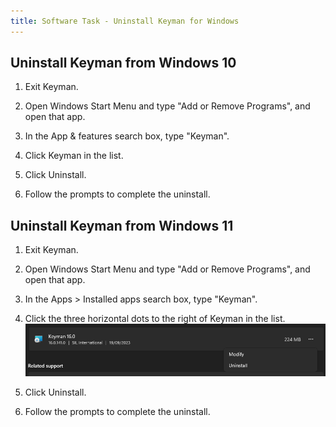 ```yaml
---
title: Software Task - Uninstall Keyman for Windows
---
```


## Uninstall Keyman from Windows 10

1.  Exit Keyman.

2.  Open Windows Start Menu and type "Add or Remove Programs", and open that app.

3.  In the App & features search box, type "Keyman".

4.  Click Keyman in the list.

5.  Click Uninstall.

6.  Follow the prompts to complete the uninstall.

## Uninstall Keyman from Windows 11

1.  Exit Keyman.

2.  Open Windows Start Menu and type "Add or Remove Programs", and open that app.

3.  In the Apps > Installed apps search box, type "Keyman".

4.  Click the three horizontal dots to the right of Keyman in the list.
![](../desktop_images/win11-uninstall.png)

5.  Click Uninstall.

6.  Follow the prompts to complete the uninstall.
